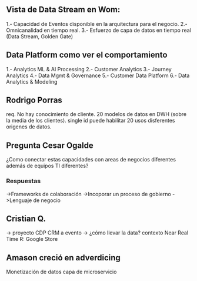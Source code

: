 ## Vista de Data Stream en Wom: 
1.- Capacidad de Eventos disponible en la arquitectura para el negocio.
2.- Omnicanalidad en tiempo real.
3.- Esfuerzo de capa de datos en tiempo real (Data Stream, Golden Gate)


## Data Platform como ver el comportamiento
1.- Analytics ML & AI Processing 
2.- Customer Analytics
3.- Journey Analytics
4.- Data Mgmt & Governance
5.- Customer Data Platform
6.- Data Analytics & Modeling

## Rodrigo Porras
req. No hay conocimiento de cliente.
20 modelos de datos en DWH (sobre la media de los clientes).
single id puede habilitar 20 usos disferentes origenes de datos.


## Pregunta Cesar Ogalde
¿Como conectar estas capacidades con areas de negocios diferentes además de equipos 
TI diferentes?

### Respuestas
->Frameworks de colaboración
->Incoporar un proceso de  gobierno
->Lenguaje de negocio

## Cristian Q.
-> proyecto CDP CRM a evento
-> ¿cómo llevar la data?
contexto Near Real Time
R: Google Store

## Amason creció en adverdicing
Monetización de datos capa de microservicio
